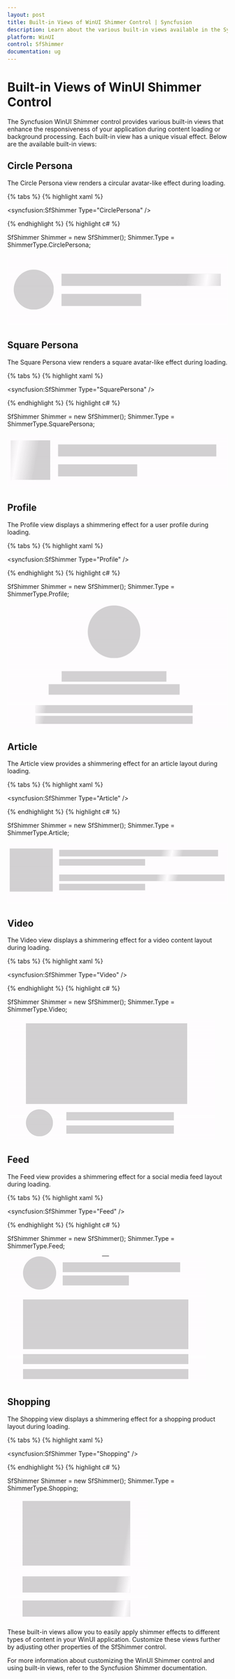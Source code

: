 ```yaml
---
layout: post
title: Built-in Views of WinUI Shimmer Control | Syncfusion
description: Learn about the various built-in views available in the Syncfusion WinUI Shimmer(SfShimmer) control, including Circle Persona, Square Persona, Profile, Article, Video, Feed, and Shopping.
platform: WinUI
control: SfShimmer
documentation: ug
---
```


# Built-in Views of WinUI Shimmer Control

The Syncfusion WinUI Shimmer control provides various built-in views that enhance the responsiveness of your application during content loading or background processing. Each built-in view has a unique visual effect. Below are the available built-in views:

## Circle Persona

The Circle Persona view renders a circular avatar-like effect during loading.

{% tabs %}
{% highlight xaml %}

<syncfusion:SfShimmer Type="CirclePersona" />

{% endhighlight %}
{% highlight c# %}

SfShimmer Shimmer = new SfShimmer();
Shimmer.Type = ShimmerType.CirclePersona;

![WinUI Shimmmer control with Built_in CirclePersona View](SfShimmer_images/BuiltinView_images/winui_shimmer_circlepersona.gif)

## Square Persona

The Square Persona view renders a square avatar-like effect during loading.

{% tabs %}
{% highlight xaml %}

<syncfusion:SfShimmer Type="SquarePersona" />

{% endhighlight %}
{% highlight c# %}

SfShimmer Shimmer = new SfShimmer();
Shimmer.Type = ShimmerType.SquarePersona;

![WinUI Shimmmer control with Built_in SquarePersona View](SfShimmer_images/BuiltinView_images/winui_shimmer_squarepersona.gif)

## Profile

The Profile view displays a shimmering effect for a user profile during loading.

{% tabs %}
{% highlight xaml %}

<syncfusion:SfShimmer Type="Profile" />

{% endhighlight %}
{% highlight c# %}

SfShimmer Shimmer = new SfShimmer();
Shimmer.Type = ShimmerType.Profile;

![WinUI Shimmmer control with Built_in Profile View](SfShimmer_images/BuiltinView_images/winui_shimmer_profile.gif)

## Article

The Article view provides a shimmering effect for an article layout during loading.

{% tabs %}
{% highlight xaml %}

<syncfusion:SfShimmer Type="Article" />

{% endhighlight %}
{% highlight c# %}

SfShimmer Shimmer = new SfShimmer();
Shimmer.Type = ShimmerType.Article;

![WinUI Shimmmer control with Built_in Profile View](SfShimmer_images/BuiltinView_images/winui_shimmer_article.gif)

## Video

The Video view displays a shimmering effect for a video content layout during loading.

{% tabs %}
{% highlight xaml %}

<syncfusion:SfShimmer Type="Video" />

{% endhighlight %}
{% highlight c# %}

SfShimmer Shimmer = new SfShimmer();
Shimmer.Type = ShimmerType.Video;

![WinUI Shimmmer control with Built_in Video View](SfShimmer_images/BuiltinView_images/winui_shimmer_video.gif)

## Feed

The Feed view provides a shimmering effect for a social media feed layout during loading.

{% tabs %}
{% highlight xaml %}

<syncfusion:SfShimmer Type="Feed" />

{% endhighlight %}
{% highlight c# %}

SfShimmer Shimmer = new SfShimmer();
Shimmer.Type = ShimmerType.Feed;

![WinUI Shimmmer control with Built_in Feed View](SfShimmer_images/BuiltinView_images/winui_shimmer_feed.gif)

## Shopping

The Shopping view displays a shimmering effect for a shopping product layout during loading.

{% tabs %}
{% highlight xaml %}

<syncfusion:SfShimmer Type="Shopping" />

{% endhighlight %}
{% highlight c# %}

SfShimmer Shimmer = new SfShimmer();
Shimmer.Type = ShimmerType.Shopping;

![WinUI Shimmmer control with Built_in Shopping View](SfShimmer_images/BuiltinView_images/winui_shimmer_shopping.gif)

These built-in views allow you to easily apply shimmer effects to different types of content in your WinUI application. Customize these views further by adjusting other properties of the SfShimmer control.

For more information about customizing the WinUI Shimmer control and using built-in views, refer to the Syncfusion Shimmer documentation.